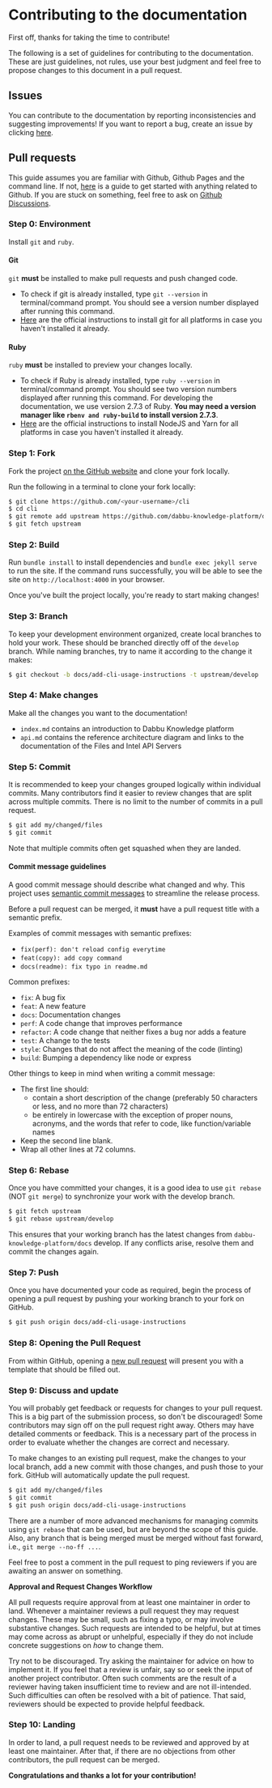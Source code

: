# Contributing to the documentation

First off, thanks for taking the time to contribute!

The following is a set of guidelines for contributing to the documentation. These are just guidelines, not rules, use your best judgment and feel free to propose changes to this document in a pull request.

## Issues

You can contribute to the documentation by reporting inconsistencies and suggesting improvements! If you want to report a bug, create an issue by clicking [here](https://github.com/dabbu-knowledge-platform/documentation/issues/new/choose).

## Pull requests

This guide assumes you are familiar with Github, Github Pages and the command line. If not, [here](https://guides.github.com) is a guide to get started with anything related to Github. If you are stuck on something, feel free to ask on [Github Discussions](https://github.com/dabbu-knowledge-platform/docs/discussions/categories/want-to-contribute).

### Step 0: Environment

Install `git` and `ruby`.

#### Git

`git` **must** be installed to make pull requests and push changed code.

- To check if git is already installed, type `git --version` in terminal/command prompt. You should see a version number displayed after running this command.
- [Here](https://github.com/git-guides/install-git) are the official instructions to install git for all platforms in case you haven't installed it already.

#### Ruby

`ruby` **must** be installed to preview your changes locally.

- To check if Ruby is already installed, type `ruby --version` in terminal/command prompt. You should see two version numbers displayed after running this command. For developing the documentation, we use version 2.7.3 of Ruby. **You may need a version manager like `rbenv and ruby-build` to install version 2.7.3**.
- [Here](https://www.ruby-lang.org/en/documentation/installation/#package-management-systems) are the official instructions to install NodeJS and Yarn for all platforms in case you haven't installed it already.

### Step 1: Fork

Fork the project [on the GitHub website](https://github.com/dabbu-knowledge-platform/docs) and clone your fork locally.

Run the following in a terminal to clone your fork locally:

```sh
$ git clone https://github.com/<your-username>/cli
$ cd cli
$ git remote add upstream https://github.com/dabbu-knowledge-platform/docs.git
$ git fetch upstream
```

### Step 2: Build

Run `bundle install` to install dependencies and `bundle exec jekyll serve` to run the site. If the command runs successfully, you will be able to see the site on `http://localhost:4000` in your browser.

Once you've built the project locally, you're ready to start making changes!

### Step 3: Branch

To keep your development environment organized, create local branches to hold your work. These should be branched directly off of the `develop` branch. While naming branches, try to name it according to the change it makes:

```sh
$ git checkout -b docs/add-cli-usage-instructions -t upstream/develop
```

### Step 4: Make changes

Make all the changes you want to the documentation!

- `index.md` contains an introduction to Dabbu Knowledge platform
- `api.md` contains the reference architecture diagram and links to the documentation of the Files and Intel API Servers

### Step 5: Commit

It is recommended to keep your changes grouped logically within individual commits. Many contributors find it easier to review changes that are split across multiple commits. There is no limit to the number of commits in a pull request.

```sh
$ git add my/changed/files
$ git commit
```

Note that multiple commits often get squashed when they are landed.

#### Commit message guidelines

A good commit message should describe what changed and why. This project uses [semantic commit messages](https://conventionalcommits.org/) to streamline
the release process.

Before a pull request can be merged, it **must** have a pull request title with a semantic prefix.

Examples of commit messages with semantic prefixes:

- `fix(perf): don't reload config everytime`
- `feat(copy): add copy command`
- `docs(readme): fix typo in readme.md`

Common prefixes:

- `fix`: A bug fix
- `feat`: A new feature
- `docs`: Documentation changes
- `perf`: A code change that improves performance
- `refactor`: A code change that neither fixes a bug nor adds a feature
- `test`: A change to the tests
- `style`: Changes that do not affect the meaning of the code (linting)
- `build`: Bumping a dependency like node or express

Other things to keep in mind when writing a commit message:

- The first line should:
  - contain a short description of the change (preferably 50 characters or less, and no more than 72 characters)
  - be entirely in lowercase with the exception of proper nouns, acronyms, and the words that refer to code, like function/variable names
- Keep the second line blank.
- Wrap all other lines at 72 columns.

### Step 6: Rebase

Once you have committed your changes, it is a good idea to use `git rebase` (NOT `git merge`) to synchronize your work with the develop branch.

```sh
$ git fetch upstream
$ git rebase upstream/develop
```

This ensures that your working branch has the latest changes from `dabbu-knowledge-platform/docs` develop. If any conflicts arise, resolve them and commit the changes again.

### Step 7: Push

Once you have documented your code as required, begin the process of opening a pull request by pushing your working branch to your fork on GitHub.

```sh
$ git push origin docs/add-cli-usage-instructions
```

### Step 8: Opening the Pull Request

From within GitHub, opening a [new pull request](https://github.com/dabbu-knowledge-platform/docs/compare) will present you with a template that should be filled out.

### Step 9: Discuss and update

You will probably get feedback or requests for changes to your pull request. This is a big part of the submission process, so don't be discouraged! Some contributors may sign off on the pull request right away. Others may have detailed comments or feedback. This is a necessary part of the process in order to evaluate whether the changes are correct and necessary.

To make changes to an existing pull request, make the changes to your local branch, add a new commit with those changes, and push those to your fork. GitHub will automatically update the pull request.

```sh
$ git add my/changed/files
$ git commit
$ git push origin docs/add-cli-usage-instructions
```

There are a number of more advanced mechanisms for managing commits using `git rebase` that can be used, but are beyond the scope of this guide. Also, any branch that is being merged must be merged without fast forward, i.e., `git merge --no-ff ...`.

Feel free to post a comment in the pull request to ping reviewers if you are awaiting an answer on something.

**Approval and Request Changes Workflow**

All pull requests require approval from at least one maintainer in order to land. Whenever a maintainer reviews a pull request they may request changes. These may be small, such as fixing a typo, or may involve substantive changes. Such requests are intended to be helpful, but at times may come across as abrupt or unhelpful, especially if they do not include concrete suggestions on _how_ to change them.

Try not to be discouraged. Try asking the maintainer for advice on how to implement it. If you feel that a review is unfair, say so or seek the input of another project contributor. Often such comments are the result of a reviewer having taken insufficient time to review and are not ill-intended. Such difficulties can often be resolved with a bit of patience. That said, reviewers should be expected to provide helpful feedback.

### Step 10: Landing

In order to land, a pull request needs to be reviewed and approved by at least one maintainer. After that, if there are no objections from other contributors, the pull request can be merged.

**Congratulations and thanks a lot for your contribution!**
